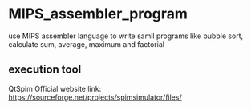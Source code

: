 # MIPS_assembler_program
use MIPS assembler language to write samll programs like bubble sort, calculate sum, average, maximum and factorial

## execution tool
QtSpim
Official website link: https://sourceforge.net/projects/spimsimulator/files/
